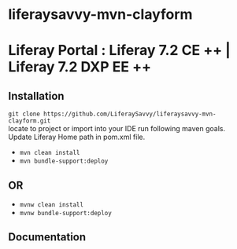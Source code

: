 # liferaysavvy-mvn-clayform
# Liferay Portal : Liferay 7.2 CE ++ | Liferay 7.2 DXP EE ++
## Installation
`git clone https://github.com/LiferaySavvy/liferaysavvy-mvn-clayform.git`  
locate to project or import into your IDE run following maven goals.  
Update Liferay Home path in pom.xml file.
* `mvn clean install`
* `mvn bundle-support:deploy`  
## OR
* `mvnw clean install`
* `mvnw bundle-support:deploy`
## Documentation 
